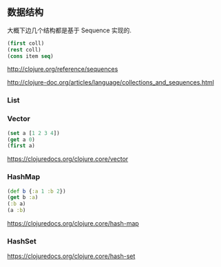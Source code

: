 
数据结构
----

大概下边几个结构都是基于 Sequence 实现的.

```clojure
(first coll)
(rest coll)
(cons item seq)
```

http://clojure.org/reference/sequences

http://clojure-doc.org/articles/language/collections_and_sequences.html

### List

### Vector

```clojure
(set a [1 2 3 4])
(get a 0)
(first a)
```

https://clojuredocs.org/clojure.core/vector

### HashMap

```clojure
(def b {:a 1 :b 2})
(get b :a)
(:b a)
(a :b)
```

https://clojuredocs.org/clojure.core/hash-map

### HashSet

https://clojuredocs.org/clojure.core/hash-set
